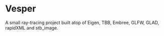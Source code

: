 # Vesper

A small ray-tracing project built atop of Eigen, TBB, Embree, GLFW, GLAD, rapidXML and stb_image.
